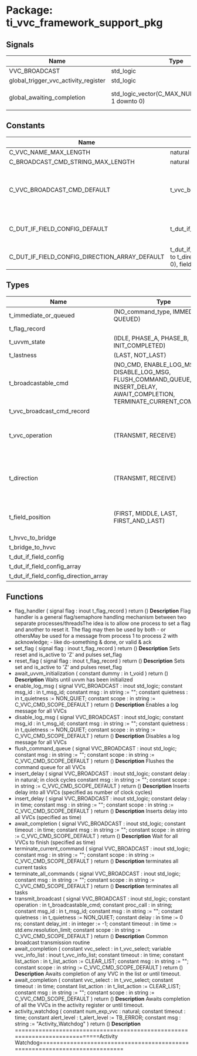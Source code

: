 # Package: ti_vvc_framework_support_pkg
## Signals
| Name                                 | Type                                              | Description            |
| ------------------------------------ | ------------------------------------------------- | ---------------------- |
| VVC_BROADCAST                        | std_logic                                         |                        |
| global_trigger_vvc_activity_register | std_logic                                         |                        |
| global_awaiting_completion           | std_logic_vector(C_MAX_NUM_SEQUENCERS-1 downto 0) | ACK on global triggers |
## Constants
| Name                                          | Type                                                                                                                                   | Value                                                                                                                                                                                                                                                                                                     | Description |
| --------------------------------------------- | -------------------------------------------------------------------------------------------------------------------------------------- | --------------------------------------------------------------------------------------------------------------------------------------------------------------------------------------------------------------------------------------------------------------------------------------------------------- | ----------- |
| C_VVC_NAME_MAX_LENGTH                         | natural                                                                                                                                |  C_MAX_VVC_NAME_LENGTH                                                                                                                                                                                                                                                                                    |             |
| C_BROADCAST_CMD_STRING_MAX_LENGTH             | natural                                                                                                                                |  300                                                                                                                                                                                                                                                                                                      |             |
| C_VVC_BROADCAST_CMD_DEFAULT                   | t_vvc_broadcast_cmd_record                                                                                                             |  (     operation           => NO_CMD,     msg_id              => NO_ID,     msg                 => (others => NUL),     proc_call           => (others => NUL),     quietness           => NON_QUIET,     delay               => 0 ns,     timeout             => 0 ns,     gen_integer         => -1   ) |             |
| C_DUT_IF_FIELD_CONFIG_DEFAULT                 | t_dut_if_field_config(dut_address(0 downto 0))                                                                                         |  (     dut_address                => (others => '0'),     dut_address_increment      => 0,     data_width                 => 8,     use_field                  => true,     field_description          => "default")                                                                                      |             |
| C_DUT_IF_FIELD_CONFIG_DIRECTION_ARRAY_DEFAULT | t_dut_if_field_config_direction_array(t_direction'low to t_direction'high)(0 to 0)(dut_address(0 downto 0), field_description(1 to 7)) |  (others => (others => C_DUT_IF_FIELD_CONFIG_DEFAULT))                                                                                                                                                                                                                                                    |             |
## Types
| Name                                  | Type                                                                                                                      | Description                                              |
| ------------------------------------- | ------------------------------------------------------------------------------------------------------------------------- | -------------------------------------------------------- |
| t_immediate_or_queued                 | (NO_command_type, IMMEDIATE, QUEUED)                                                                                      |                                                          |
| t_flag_record                         |                                                                                                                           |                                                          |
| t_uvvm_state                          | (IDLE, PHASE_A, PHASE_B, INIT_COMPLETED)                                                                                  |                                                          |
| t_lastness                            | (LAST, NOT_LAST)                                                                                                          |                                                          |
| t_broadcastable_cmd                   | (NO_CMD, ENABLE_LOG_MSG, DISABLE_LOG_MSG, FLUSH_COMMAND_QUEUE, INSERT_DELAY, AWAIT_COMPLETION, TERMINATE_CURRENT_COMMAND) |                                                          |
| t_vvc_broadcast_cmd_record            |                                                                                                                           |                                                          |
| t_vvc_operation                       | (TRANSMIT, RECEIVE)                                                                                                       | Type of operation to be executed by the VVC              |
| t_direction                           | (TRANSMIT, RECEIVE)                                                                                                       | Direction of the interface (used by the IF field config) |
| t_field_position                      | (FIRST, MIDDLE, LAST, FIRST_AND_LAST)                                                                                     | Position of a field within a packet                      |
| t_hvvc_to_bridge                      |                                                                                                                           |                                                          |
| t_bridge_to_hvvc                      |                                                                                                                           |                                                          |
| t_dut_if_field_config                 |                                                                                                                           |                                                          |
| t_dut_if_field_config_array           |                                                                                                                           |                                                          |
| t_dut_if_field_config_direction_array |                                                                                                                           |                                                          |
## Functions
- flag_handler <font id="function_arguments">(    signal flag : inout t_flag_record
  )</font> <font id="function_return">return ()</font>
**Description**
Flag handler is a general flag/semaphore handling mechanism between two separate processes/threadsThe idea is to allow one process to set a flag and another to reset it. The flag may then be used by both - or othersMay be used for a message from process 1 to process 2 with acknowledge; - like do-something & done, or valid & ack
- set_flag <font id="function_arguments">(    signal flag : inout t_flag_record
  )</font> <font id="function_return">return ()</font>
**Description**
Sets reset and is_active to 'Z' and pulses set_flag
- reset_flag <font id="function_arguments">(    signal flag : inout t_flag_record
  )</font> <font id="function_return">return ()</font>
**Description**
Sets set and is_active to 'Z' and pulses reset_flag
- await_uvvm_initialization <font id="function_arguments">(    constant dummy : in t_void
  )</font> <font id="function_return">return ()</font>
**Description**
Waits until uvvm has been initialized
- enable_log_msg <font id="function_arguments">(    signal VVC_BROADCAST        : inout std_logic;
    constant msg_id             : in t_msg_id;
    constant msg                : in string := "";
    constant quietness          : in t_quietness := NON_QUIET;
    constant scope              : in string      := C_VVC_CMD_SCOPE_DEFAULT
  )</font> <font id="function_return">return ()</font>
**Description**
Enables a log message for all VVCs
- disable_log_msg <font id="function_arguments">(    signal VVC_BROADCAST        : inout std_logic;
    constant msg_id             : in t_msg_id;
    constant msg                : in string := "";
    constant quietness          : in t_quietness := NON_QUIET;
    constant scope              : in string      := C_VVC_CMD_SCOPE_DEFAULT
  )</font> <font id="function_return">return ()</font>
**Description**
Disables a log message for all VVCs
- flush_command_queue <font id="function_arguments">(    signal VVC_BROADCAST        : inout std_logic;
    constant msg                : in string := "";
    constant scope              : in string := C_VVC_CMD_SCOPE_DEFAULT
  )</font> <font id="function_return">return ()</font>
**Description**
Flushes the command queue for all VVCs
- insert_delay <font id="function_arguments">(    signal VVC_BROADCAST        : inout std_logic;
    constant delay              : in natural;   in clock cycles
    constant msg                : in string  := "";
    constant scope              : in string  := C_VVC_CMD_SCOPE_DEFAULT
  )</font> <font id="function_return">return ()</font>
**Description**
Inserts delay into all VVCs (specified as number of clock cycles)
- insert_delay <font id="function_arguments">(    signal VVC_BROADCAST        : inout std_logic;
    constant delay              : in time;
    constant msg                : in string  := "";
    constant scope              : in string  := C_VVC_CMD_SCOPE_DEFAULT
  )</font> <font id="function_return">return ()</font>
**Description**
Inserts delay into all VVCs (specified as time)
- await_completion <font id="function_arguments">(    signal VVC_BROADCAST        : inout std_logic;
    constant timeout            : in time;
    constant msg                : in string  := "";
    constant scope              : in string  := C_VVC_CMD_SCOPE_DEFAULT
  )</font> <font id="function_return">return ()</font>
**Description**
Wait for all VVCs to finish (specified as time)
- terminate_current_command <font id="function_arguments">(    signal VVC_BROADCAST        : inout std_logic;
    constant msg                : in string  := "";
    constant scope              : in string  := C_VVC_CMD_SCOPE_DEFAULT
  )</font> <font id="function_return">return ()</font>
**Description**
terminates all current tasks
- terminate_all_commands <font id="function_arguments">(    signal VVC_BROADCAST        : inout std_logic;
    constant msg                : in string  := "";
    constant scope              : in string  := C_VVC_CMD_SCOPE_DEFAULT
  )</font> <font id="function_return">return ()</font>
**Description**
terminates all tasks
- transmit_broadcast <font id="function_arguments">(    signal VVC_BROADCAST        : inout std_logic;
    constant operation          : in t_broadcastable_cmd;
    constant proc_call          : in string;
    constant msg_id             : in t_msg_id;
    constant msg                : in string       := "";
    constant quietness          : in t_quietness  := NON_QUIET;
    constant delay              : in time         := 0 ns;
    constant delay_int          : in integer      := -1;
    constant timeout            : in time         := std.env.resolution_limit;
    constant scope              : in string       := C_VVC_CMD_SCOPE_DEFAULT
  )</font> <font id="function_return">return ()</font>
**Description**
Common broadcast transmission routine
- await_completion <font id="function_arguments">(    constant vvc_select    : in    t_vvc_select;
    variable vvc_info_list : inout t_vvc_info_list;
    constant timeout       : in    time;
    constant list_action   : in    t_list_action := CLEAR_LIST;
    constant msg           : in    string := "";
    constant scope         : in    string := C_VVC_CMD_SCOPE_DEFAULT
  )</font> <font id="function_return">return ()</font>
**Description**
Awaits completion of any VVC in the list or until timeout.
- await_completion <font id="function_arguments">(    constant vvc_select  : in    t_vvc_select;
    constant timeout     : in    time;
    constant list_action : in    t_list_action := CLEAR_LIST;
    constant msg         : in    string := "";
    constant scope       : in    string := C_VVC_CMD_SCOPE_DEFAULT
  )</font> <font id="function_return">return ()</font>
**Description**
Awaits completion of all the VVCs in the activity register or until timeout.
- activity_watchdog <font id="function_arguments">(    constant num_exp_vvc  : natural;
    constant timeout      : time;
    constant alert_level  : t_alert_level := TB_ERROR;
    constant msg          : string := "Activity_Watchdog"
  )</font> <font id="function_return">return ()</font>
**Description**
============================================================================Activity Watchdog============================================================================
